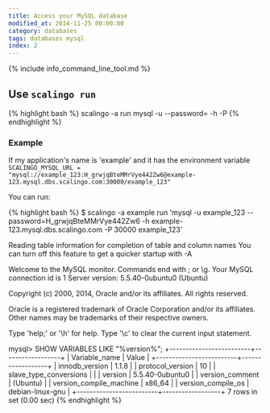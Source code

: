 ```yaml
---
title: Access your MySQL database
modified_at: 2014-11-25 00:00:00
category: databases
tags: databases mysql
index: 2
---
```


{% include info_command_line_tool.md %}


## Use `scalingo run`

{% highlight bash %}
scalingo -a <application name> run mysql -u <user> --password=<password> -h <host> -P <port> <db>
{% endhighlight %}

### Example

If my application's name is 'example' and it has the environment variable
`SCALINGO_MYSQL_URL = "mysql://example_123:H_grwjqBteMMrVye442Zw6@example-123.mysql.dbs.scalingo.com:30000/example_123"`

You can run:

{% highlight bash %}
$ scalingo -a example run 'mysql -u example_123 --password=H_grwjqBteMMrVye442Zw6 -h example-123.mysql.dbs.scalingo.com -P 30000 example_123'

Reading table information for completion of table and column names
You can turn off this feature to get a quicker startup with -A

Welcome to the MySQL monitor.  Commands end with ; or \g.
Your MySQL connection id is 1
Server version: 5.5.40-0ubuntu0 (Ubuntu)

Copyright (c) 2000, 2014, Oracle and/or its affiliates. All rights reserved.

Oracle is a registered trademark of Oracle Corporation and/or its
affiliates. Other names may be trademarks of their respective
owners.

Type 'help;' or '\h' for help. Type '\c' to clear the current input statement.

mysql> SHOW VARIABLES LIKE "%version%";
+-------------------------+------------------+
| Variable_name           | Value            |
+-------------------------+------------------+
| innodb_version          | 1.1.8            |
| protocol_version        | 10               |
| slave_type_conversions  |                  |
| version                 | 5.5.40-0ubuntu0  |
| version_comment         | (Ubuntu)         |
| version_compile_machine | x86_64           |
| version_compile_os      | debian-linux-gnu |
+-------------------------+------------------+
7 rows in set (0.00 sec)
{% endhighlight %}
